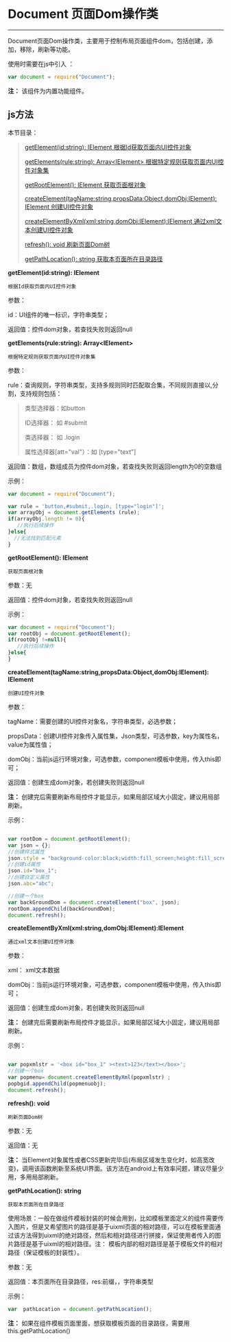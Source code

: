 # Document 页面Dom操作类

----------

Document页面Dom操作类，主要用于控制布局页面组件dom，包括创建，添加，移除，刷新等功能。


使用时需要在js中引入 ：

```javascript
var document = require("Document"); 
```

**注：** 该组件为内置功能组件。

<h2 id="cid_1">js方法</h2>  

本节目录：

>[ getElement(id:string): IElement  根据Id获取页面内UI控件对象 ](#ff_0)
> 
> [ getElements(rule:string): Array&lt;IElement&gt;  根据特定规则获取页面内UI控件对象集 ](#ff_1)
> 
>[ getRootElement(): IElement  获取页面根对象  ](#ff_2)
> 
> [createElement(tagName:string,propsData:Object,domObj:IElement): IElement  创建UI控件对象 ](#ff_3)
> 
> [createElementByXml(xml:string,domObj:IElement):IElement  通过xml文本创建UI控件对象  ](#ff_4)
> 
>[ refresh(): void  刷新页面Dom树  ](#ff_5)
> 
>[ getPathLocation(): string  获取本页面所在目录路径  ](#ff_6)




<span id="ff_0">**getElement(id:string): IElement**</span>  

<code>根据Id获取页面内UI控件对象</code>  

参数：  

id：UI组件的唯一标识，字符串类型；

返回值：控件dom对象，若查找失败则返回null


<span id="ff_1">**getElements(rule:string): Array&lt;IElement&gt;**</span>  

<code>根据特定规则获取页面内UI控件对象集</code>

参数：  

rule：查询规则，字符串类型，支持多规则同时匹配取合集，不同规则直接以,分割，支持规则包括：  

> 类型选择器：如button
> 
> ID选择器： 如 #submit
> 
> 类选择器： 如 .login
> 
> 属性选择器[att="val"）：如 [type="text"]
 
返回值：数组，数组成员为控件dom对象，若查找失败则返回length为0的空数组  


示例：

```javascript
var document = require("Document");  

var rule = 'button,#submit,.login, [type="login"]';
var arrayObj = document.getElements (rule);
if(arrayObj.length != 0){
   //执行后续操作
}else{
  //无法找到匹配元素
}

```


<span id="ff_2">**getRootElement(): IElement**</span>  

<code>获取页面根对象</code>   

参数：无  

返回值：控件dom对象，若查找失败则返回null

示例：

```javascript
var document = require("Document");
var rootObj = document.getRootElement();
if(rootObj !=null){
   //执行后续操作
}else{
}
```


<span id="ff_3">**createElement(tagName:string,propsData:Object,domObj:IElement): IElement**</span>  

<code>创建UI控件对象</code>  

参数：  

tagName：需要创建的UI控件对象名，字符串类型，必选参数；  

propsData：创建UI控件对象传入属性集，Json类型，可选参数，key为属性名，value为属性值；  

domObj：当前js运行环境对象，可选参数，component模板中使用，传入this即可；  

返回值：创建生成dom对象，若创建失败则返回null


**注：**  创建完后需要刷新布局控件才能显示，如果局部区域大小固定，建议用局部刷新。

示例：

```javascript

var rootDom = document.getRootElement();
var json = {};
//创建样式属性
json.style = "background-color:black;width:fill_screen;height:fill_screen;position:absolute;top:0;left:0;opacity:0.5";
//创建id属性
json.id="box_1";
//创建自定义属性
json.abc="abc";

//创建一个box
var backGroundDom = document.createElement("box", json);
rootDom.appendChild(backGroundDom);
document.refresh();
```





<span id="ff_4">**createElementByXml(xml:string,domObj:IElement):IElement**</span>  

<code>通过xml文本创建UI控件对象</code> 

参数：  

xml： xml文本数据  

domObj：当前js运行环境对象，可选参数，component模板中使用，传入this即可；

返回值：创建生成dom对象，若创建失败则返回null


**注：**  创建完后需要刷新布局控件才能显示，如果局部区域大小固定，建议用局部刷新。

示例：

```javascript

var popxmlstr = '<box id="box_1" ><text>123</text></box>';
//创建一个box
var popmenu= document.createElementByXml(popxmlstr) ;
popbgid.appendChild(popmenuobj);  
document.refresh();
```


<span id="ff_5">**refresh(): void**</span>  

<code>刷新页面Dom树</code> 

参数：无  

返回值：无  

**注：**  当Element对象属性或者CSS更新完毕后(布局区域发生变化时，如高宽改变)，调用该函数刷新至系统UI界面。该方法在android上有效率问题，建议尽量少用，多用局部刷新。



<span id="ff_6">**getPathLocation(): string**</span>  

<code>获取本页面所在目录路径</code>  

使用场景：一般在做组件模板封装的时候会用到，比如模板里面定义的组件需要传入图片，但是又希望图片的路径是基于uixml页面的相对路径，可以在模板里面通过该方法得到uixml的绝对路径，然后和相对路径进行拼接，保证使用者传入的图片路径是基于uixml的相对路径。注： 模板内部的相对路径是基于模板文件的相对路径（保证模板的封装性）。

参数：无  

返回值：本页面所在目录路径，res:前缀，，字符串类型

示例：  

```javascript
var  pathLocation = document.getPathLocation();
```

**注：**  如果在组件模板页面里面，想获取模板页面的目录路径，需要用this.getPathLocation()
